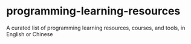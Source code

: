 # programming-learning-resources
A curated list of programming learning resources, courses, and tools, in English or Chinese
